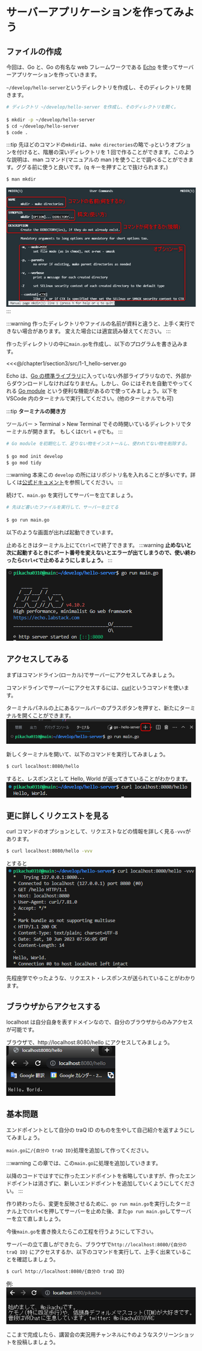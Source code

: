 # サーバーアプリケーションを作ってみよう

## ファイルの作成

今回は、Go と、Go の有名な web フレームワークである [Echo](https://echo.labstack.com/) を使ってサーバーアプリケーションを作っていきます。

`~/develop/hello-server`というディレクトリを作成し、そのディレクトリを開きます。
```bash
# ディレクトリ ~/develop/hello-server を作成し、そのディレクトリを開く。

$ mkdir -p ~/develop/hello-server
$ cd ~/develop/hello-server
$ code .
```
:::tip
先ほどのコマンドの`mkdir`は、`make directories`の略で`-p`というオプションを付けると、階層の深いディレクトリを 1 回で作ることができます。このような説明は、man コマンド(マニュアルの man )を使うことで調べることができます。ググる前に使うと良いです。(q キーを押すことで抜けられます。)
```bash
$ man mkdir
```
![](assets/mannual.png)
:::

:::warning
作ったディレクトリやファイルの名前が資料と違うと、上手く実行できない場合があります。
変えた場合には適宜読み替えてください。
:::

作ったディレクトリの中に`main.go`を作成し、以下のプログラムを書き込みます。

<<<@/chapter1/section3/src/1-1_hello-server.go

Echo は、[Go の標準ライブラリ](https://pkg.go.dev/std)に入っていない外部ライブラリなので、外部からダウンロードしなければなりません。しかし、Go にはそれを自動でやってくれる [Go module](https://go.dev/doc/tutorial/create-module) という便利な機能があるので使ってみましょう。以下を VSCode 内のターミナルで実行してください。(他のターミナルでも可)

:::tip
**ターミナルの開き方**

ツールバー > Terminal > New Terminal でその時開いているディレクトリでターミナルが開きます。
もしくは`Ctrl` + `@`でも。
:::

```bash
# Go module を初期化して、足りない物をインストールし、使われてない物を削除する。

$ go mod init develop
$ go mod tidy
```

:::warning
本来この `develop` の所にはリポジトリ名を入れることが多いです。詳しくは[公式ドキュメント](https://go.dev/doc/modules/managing-dependencies#naming_module)を参照してください。
:::

続けて、`main.go` を実行してサーバーを立てましょう。
```bash
# 先ほど書いたファイルを実行して、サーバーを立てる

$ go run main.go
```

以下のような画面が出れば起動できています。

止めるときはターミナル上にて`Ctrl+C`で終了できます。
:::warning
**止めないと次に起動するときにポート番号を変えないとエラーが出てしまうので、使い終わったら`Ctrl+C`で止めるようにしましょう。**
:::

![](assets/hello_server.png)


## アクセスしてみる

まずはコマンドライン(ローカル)でサーバーにアクセスしてみましょう。

コマンドラインでサーバーにアクセスするには、[curl](https://curl.se/)というコマンドを使います。

ターミナルパネルの上にあるツールバーのプラスボタンを押すと、新たにターミナルを開くことができます。
![](assets/plus_button.png)

新しくターミナルを開いて、以下のコマンドを実行してみましょう。

```bash
$ curl localhost:8080/hello
```

すると、レスポンスとして Hello, World が返ってきていることがわかります。
![](assets/hello_server_success.png)

## 更に詳しくリクエストを見る

curl コマンドのオプションとして、リクエストなどの情報を詳しく見る`-vvv`があります。

```bash
$ curl localhost:8080/hello -vvv
```

とすると
![](assets/hello_server_detail.png)

先程座学でやったような、リクエスト・レスポンスが送られていることがわかります。

## ブラウザからアクセスする

localhost は自分自身を表すドメインなので、自分のブラウザからのみアクセスが可能です。

ブラウザで、http://localhost:8080/hello にアクセスしてみましょう。
![](assets/hello_server_localhost.png)

## 基本問題
エンドポイントとして自分の traQ ID のものを生やして自己紹介を返すようにしてみましょう。

`main.go`に`/{自分の traQ ID}`処理を追加して作ってください。

:::warning
この章では、この`main.go`に処理を追加していきます。

以降のコードではすでに作ったエンドポイントを省略していますが、作ったエンドポイントは消さずに、新しいエンドポイントを追加していくようにしてください。
:::

作り終わったら、変更を反映させるために、`go run main.go`を実行したターミナル上で`Ctrl+C`を押してサーバーを止めた後、また`go run main.go`してサーバーを立て直しましょう。

今後`main.go`を書き換えたらこの工程を行うようにして下さい。

サーバーの立て直しができたら、ブラウザで`http://localhost:8080/{自分の traQ ID}` にアクセスするか、以下のコマンドを実行して、上手く出来ていることを確認しましょう。
```bash
$ curl http://localhost:8080/{自分の traQ ID}
```

例:
![](assets/hello_server_me.png)

ここまで完成したら、講習会の実況用チャンネルに↑のようなスクリーンショットを投稿しましょう。
